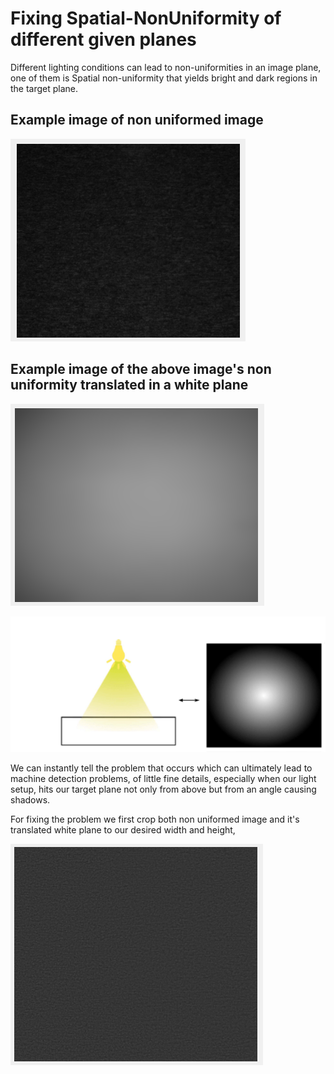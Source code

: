 # Fixing Spatial-NonUniformity of different given planes

Different lighting conditions can lead to non-uniformities in an image plane,
one of them is Spatial non-uniformity that yields bright and dark regions in the target plane.

## Example image of non uniformed image

![nonUniform](https://github.com/KemerDev/Spatial-NonUniformityFix/blob/master/images/original.PNG "Our non uniformed image")

## Example image of the above image's non uniformity translated in a white plane

![nonUniform](https://github.com/KemerDev/Spatial-NonUniformityFix/blob/master/images/whiteEq.PNG "Our non uniformed images")

![nonUniform](https://github.com/KemerDev/Spatial-NonUniformityFix/blob/master/images/target.PNG "Our non uniformed target")

We can instantly tell the problem that occurs which can ultimately lead to machine detection problems, of little fine details,
especially when our light setup, hits our target plane not only from above but from an angle causing shadows.

For fixing the problem we first crop both non uniformed image and it's translated white plane to our desired width and height,

![nonUniform](https://github.com/KemerDev/Spatial-NonUniformityFix/blob/master/images/finalProduct.PNG "fixed plane")
